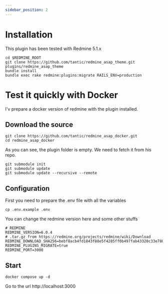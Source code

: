```yaml
---
sidebar_position: 2
---
```


# Installation

This plugin has been tested with Redmine 5.1.x

```
cd $REDMINE_ROOT
git clone https://github.com/tantic/redmine_asap_theme.git plugins/redmine_asap_theme
bundle install
bundle exec rake redmine:plugins:migrate RAILS_ENV=production
```

# Test it quickly with Docker

I'v prepare a docker version of redmine with the plugin installed.

## Download the source

```
git clone https://github.com/tantic/redmine_asap_docker.git
cd redmine_asap_docker
```

As you can see, the plugin folder is empty. We need to fetch it from his repo.

```
git submodule init
git submodule update
git submodule update --recursive --remote
```

## Configuration

First you need to prepare the .env file with all the variables

```
cp .env.example .env
```

You can change the redmine version here and some other stuffs

```
# REDMINE
REDMINE_VERSION=6.0.4
# .tar.gz from https://redmine.org/projects/redmine/wiki/Download
REDMINE_DOWNLOAD_SHA256=bebf8acb4fd1843f88e5f4285ff0b497fab43320c33e780a5c34e1124c5e177a
REDMINE_PLUGINS_MIGRATE=true
REDMINE_PORT=3000
```

## Start

```
docker compose up -d
```

Go to the url http://localhost:3000
